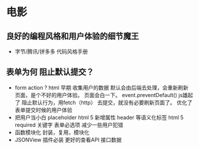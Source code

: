 # 电影

## 良好的编程风格和用户体验的细节魔王
   - 字节/腾讯/拼多多  代码风格手册

## 表单为何 阻止默认提交？
- form action ?
  html 早期 收集用户的数据 默认会由后端去处理，会重新刷新页面，是个不好的用户体验。
  页面会白一下。
  event.preventDefault()  js雄起了 阻止默认行为，用fetch（http） 去提交，就没有必要刷新页面了。
  优化了表单提交时候的用户体验
- 把用户当小白
  placeholder html 5 新增属性
  header 等语义化标签 html 5
  required 关键字 表单必选项 减少一些用户犯错 
- 函数模块化
  封装，复用，模块化
- JSONView 插件必装 更好的查看API 接口数据